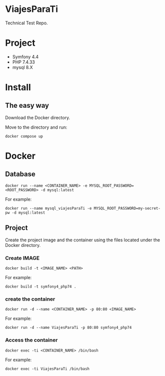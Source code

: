 # ViajesParaTi
Technical Test Repo.

# Project
- Symfony 4.4
- PHP 7.4.33
- mysql 8.X

# Install
## The easy way 
Download the Docker directory.

Move to the directory and run:

    docker compose up

###     
    

# Docker
## Database
    docker run --name <CONTAINER_NAME> -e MYSQL_ROOT_PASSWORD=<ROOT_PASSWORD> -d mysql:latest

For example:

    docker run --name mysql_viajesParaTi -e MYSQL_ROOT_PASSWORD=my-secret-pw -d mysql:latest


## Project
Create the project image and the container using the files located under the Docker directory.
### Create IMAGE
    docker build -t <IMAGE_NAME> <PATH>

For example:

    docker build -t symfony4_php74 .

### create the container
    docker run -d --name <CONTAINER_NAME> -p 80:80 <IMAGE_NAME>

For example:

    docker run -d --name ViajesParaTi -p 80:80 symfony4_php74


### Access the container
    docker exec -ti <CONTAINER_NAME> /bin/bash

For example:

    docker exec -ti ViajesParaTi /bin/bash
